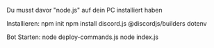 Du musst davor "node.js" auf dein PC installiert haben

Installieren:
npm init
npm install discord.js @discordjs/builders dotenv

Bot Starten:
node deploy-commands.js
node index.js